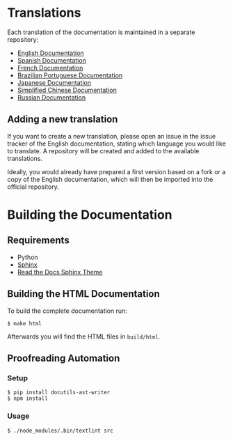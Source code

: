 # Translations

Each translation of the documentation is maintained in a separate 
repository:

* [English Documentation](https://github.com/sebastianbergmann/phpunit-documentation-english)
* [Spanish Documentation](https://github.com/sebastianbergmann/phpunit-documentation-spanish)
* [French Documentation](https://github.com/sebastianbergmann/phpunit-documentation-french)
* [Brazilian Portuguese Documentation](https://github.com/sebastianbergmann/phpunit-documentation-brazilian-portuguese)
* [Japanese Documentation](https://github.com/sebastianbergmann/phpunit-documentation-japanese)
* [Simplified Chinese Documentation](https://github.com/sebastianbergmann/phpunit-documentation-chinese)
* [Russian Documentation](https://github.com/sebastianbergmann/phpunit-documentation-russian)

## Adding a new translation

If you want to create a new translation, please open an issue in the issue
tracker of the English documentation, stating which language you would like to
translate. A repository will be created and added to the available translations.

Ideally, you would already have prepared a first version based on a fork or
a copy of the English documentation, which will then be imported into the 
official repository. 

# Building the Documentation

## Requirements

- Python
- [Sphinx](http://www.sphinx-doc.org/)
- [Read the Docs Sphinx Theme](https://github.com/rtfd/sphinx_rtd_theme)

## Building the HTML Documentation

To build the complete documentation run:

```
$ make html
```

Afterwards you will find the HTML files in `build/html`.

## Proofreading Automation

### Setup

```
$ pip install docutils-ast-writer
$ npm install
```

### Usage

```
$ ./node_modules/.bin/textlint src
```

